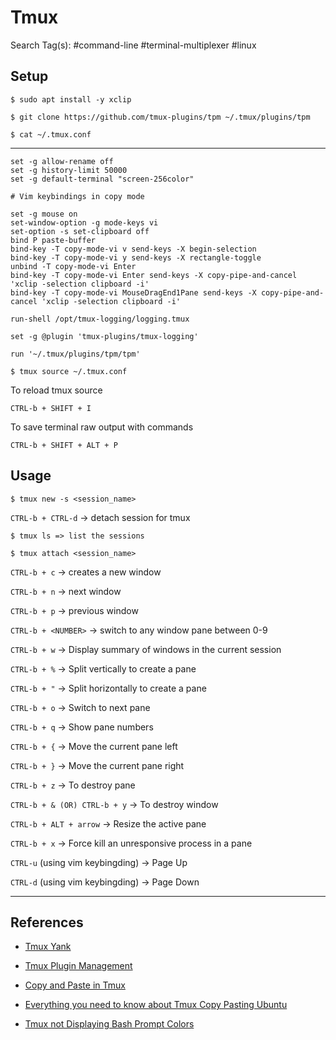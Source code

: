 # Tmux

Search Tag(s): #command-line #terminal-multiplexer #linux

## Setup

```
$ sudo apt install -y xclip

$ git clone https://github.com/tmux-plugins/tpm ~/.tmux/plugins/tpm
```

`$ cat ~/.tmux.conf`

---

```
set -g allow-rename off
set -g history-limit 50000
set -g default-terminal "screen-256color"

# Vim keybindings in copy mode

set -g mouse on
set-window-option -g mode-keys vi
set-option -s set-clipboard off
bind P paste-buffer
bind-key -T copy-mode-vi v send-keys -X begin-selection
bind-key -T copy-mode-vi y send-keys -X rectangle-toggle
unbind -T copy-mode-vi Enter
bind-key -T copy-mode-vi Enter send-keys -X copy-pipe-and-cancel 'xclip -selection clipboard -i'
bind-key -T copy-mode-vi MouseDragEnd1Pane send-keys -X copy-pipe-and-cancel 'xclip -selection clipboard -i'
  
run-shell /opt/tmux-logging/logging.tmux

set -g @plugin 'tmux-plugins/tmux-logging'

run '~/.tmux/plugins/tpm/tpm'
```

`$ tmux source ~/.tmux.conf`

To reload tmux source

`CTRL-b + SHIFT + I`

To save terminal raw output with commands

`CTRL-b + SHIFT + ALT + P`

## Usage

`$ tmux new -s <session_name>`

`CTRL-b + CTRL-d` -> detach session for tmux

`$ tmux ls => list the sessions`

`$ tmux attach <session_name>`

`CTRL-b + c` -> creates a new window

`CTRL-b + n` -> next window

`CTRL-b + p` -> previous window

`CTRL-b + <NUMBER>` -> switch to any window pane between 0-9

`CTRL-b + w` -> Display summary of windows in the current session

`CTRL-b + %` -> Split vertically to create a pane

`CTRL-b + "` -> Split horizontally to create a pane

`CTRL-b + o` -> Switch to next pane

`CTRL-b + q` -> Show pane numbers

`CTRL-b + {` -> Move the current pane left

`CTRL-b + }` -> Move the current pane right

`CTRL-b + z` -> To destroy pane

`CTRL-b + & (OR) CTRL-b + y` -> To destroy window

`CTRL-b + ALT + arrow` -> Resize the active pane

`CTRL-b + x` -> Force kill an unresponsive process in a pane

`CTRL-u` (using vim keybingding) -> Page Up

`CTRL-d` (using vim keybingding) -> Page Down

---
## References

- [Tmux Yank](https://tmux-plugins.github.io/tmux-yank/)

- [Tmux Plugin Management](https://jdhao.github.io/2019/01/17/tmux_plugin_management/)

- [Copy and Paste in Tmux](https://www.rockyourcode.com/copy-and-paste-in-tmux/)

- [Everything you need to know about Tmux Copy Pasting Ubuntu](https://www.rushiagr.com/blog/2016/06/16/everything-you-need-to-know-about-tmux-copy-pasting-ubuntu/)

- [Tmux not Displaying Bash Prompt Colors](https://techantidote.com/tmux-not-displaying-bash-prompt-colors/)